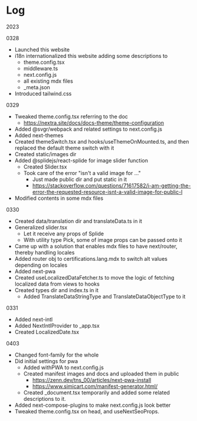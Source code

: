 # Log

2023

0328

- Launched this website
- i18n internationalized this website adding some descriptions to
  - theme.config.tsx
  - middleware.ts
  - next.config.js
  - all existing mdx files
  - \_meta.json
- Introduced tailwind.css

0329

- Tweaked theme.config.tsx referring to the doc
  - https://nextra.site/docs/docs-theme/theme-configuration
- Added @svgr/webpack and related settings to next.config.js
- Added next-themes
- Created themeSwitch.tsx and hooks/useThemeOnMounted.ts, and then replaced the default theme switch with it
- Created static/images dir
- Added @splidejs/react-splide for image slider function
  - Created Slider.tsx
  - Took care of the error "isn't a valid image for ..."
    - Just made public dir and put static in it
    - https://stackoverflow.com/questions/71617582/i-am-getting-the-error-the-requested-resource-isnt-a-valid-image-for-public-l
- Modified contents in some mdx files

0330

- Created data/translation dir and translateData.ts in it
- Generalized slider.tsx
  - Let it receive any props of Splide
  - With utility type Pick, some of image props can be passed onto it
- Came up with a solution that enables mdx files to have next/router, thereby handling locales
- Added router obj to certifications.lang.mdx to switch alt values depending on locales
- Added next-pwa
- Created useLocalizedDataFetcher.ts to move the logic of fetching localized data from views to hooks
- Created types dir and index.ts in it
  - Added TranslateDataStringType and TranslateDataObjectType to it

0331

- Added next-intl
- Added NextIntlProvider to \_app.tsx
- Created LocalizedDate.tsx

0403

- Changed font-family for the whole
- Did initial settings for pwa
  - Added withPWA to next.config.js
  - Created manifest images and docs and uploaded them in public
    - https://zenn.dev/tns_00/articles/next-pwa-install
    - https://www.simicart.com/manifest-generator.html/
  - Created \_document.tsx temporarily and added some related descriptions to it.
- Added next-compose-plugins to make next.config.js look better
- Tweaked theme.config.tsx on head, and useNextSeoProps.
